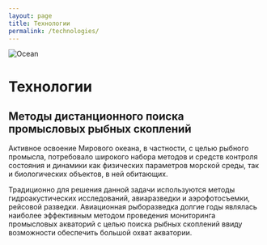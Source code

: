 ```yaml
---
layout: page
title: Технологии
permalink: /technologies/
---
```

![Ocean](/assets/logomd.png)

# Технологии
## Методы дистанционного поиска промысловых рыбных скоплений

Активное освоение Мирового океана, в частности, с целью рыбного промысла, потребовало широкого набора методов и средств контроля состояния и динамики как физических параметров морской среды, так и биологических объектов, в ней обитающих.

Традиционно для решения данной задачи используются методы гидроакустических исследований, авиаразведки и аэрофотосъемки, рейсовой разведки. 
Авиационная рыборазведка долгие годы являлась наиболее эффективным методом проведения мониторинга промысловых акваторий с целью поиска рыбных скоплений ввиду возможности обеспечить большой охват акватории.

